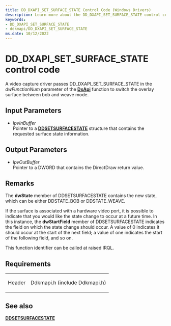```yaml
---
title: DD_DXAPI_SET_SURFACE_STATE Control Code (Windows Drivers)
description: Learn more about the DD_DXAPI_SET_SURFACE_STATE control code.
keywords:
- DD_DXAPI_SET_SURFACE_STATE
- ddkmapi/DD_DXAPI_SET_SURFACE_STATE
ms.date: 10/12/2022
---
```


# DD\_DXAPI\_SET\_SURFACE\_STATE control code

A video capture driver passes DD\_DXAPI\_SET\_SURFACE\_STATE in the *dwFunctionNum* parameter of the [**DxApi**](/windows-hardware/drivers/ddi/dxapi/nf-dxapi-dxapi) function to switch the overlay surface between bob and weave mode.

## Input Parameters

- *lpvInBuffer*  
    Pointer to a [**DDSETSURFACESTATE**](/windows/win32/api/ddkmapi/ns-ddkmapi-ddsetsurfacestate) structure that contains the requested surface state information.

## Output Parameters

- *lpvOutBuffer*  
    Pointer to a DWORD that contains the DirectDraw return value.

## Remarks

The **dwState** member of DDSETSURFACESTATE contains the new state, which can be either DDSTATE\_BOB or DDSTATE\_WEAVE.

If the surface is associated with a hardware video port, it is possible to indicate that you would like the state change to occur at a future time. In this instance, the **dwStartField** member of DDSETSURFACESTATE indicates the field on which the state change should occur. A value of 0 indicates it should occur at the start of the next field; a value of one indicates the start of the following field, and so on.

This function identifier can be called at raised IRQL.

## Requirements

<table>
<tbody>
<tr class="odd">
<td><p>Header</p></td>
<td>Ddkmapi.h (include Ddkmapi.h)</td>
</tr>
</tbody>
</table>

## See also

[**DDSETSURFACESTATE**](/windows/win32/api/ddkmapi/ns-ddkmapi-ddsetsurfacestate)
